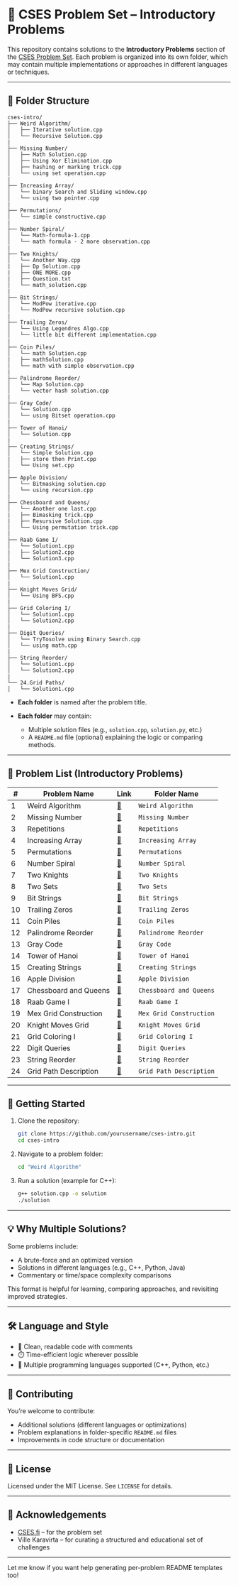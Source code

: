# 📘 CSES Problem Set – Introductory Problems

This repository contains solutions to the **Introductory Problems** section of the [CSES Problem Set](https://cses.fi/problemset/). Each problem is organized into its own folder, which may contain multiple implementations or approaches in different languages or techniques.

---

## 📁 Folder Structure

```
cses-intro/
├── Weird Algorithm/
│   ├── Iterative solution.cpp
│   └── Recursive Solution.cpp
|
├── Missing Number/
│   ├── Math Solution.cpp
│   ├── Using Xor Elimination.cpp
│   ├── hashing or marking trick.cpp
│   └── using set operation.cpp
|
├── Increasing Array/
│   └── binary Search and Sliding window.cpp
│   └── using two pointer.cpp
|
├── Permutations/
│   └── simple constructive.cpp
|
├── Number Spiral/
│   └── Math-formula-1.cpp
│   └── math formula - 2 more observation.cpp
|
├── Two Knights/
│   └── Another Way.cpp
|   ├── Dp Solution.cpp
|   ├── ONE MORE.cpp
|   ├── Question.txt
│   └── math_solution.cpp
|
├── Bit Strings/
│   └── ModPow iterative.cpp
│   └── ModPow recursive solution.cpp
|
├── Trailing Zeros/
│   └── Using Legendres Algo.cpp
│   └── little bit different implementation.cpp
|
├── Coin Piles/
│   └── math Solution.cpp
|   ├── mathSolution.cpp
│   └── math with simple observation.cpp
|
├── Palindrome Reorder/
│   └── Map Solution.cpp
│   └── vector hash solution.cpp
|
├── Gray Code/
│   └── Solution.cpp
│   └── using Bitset operation.cpp
|
├── Tower of Hanoi/
│   └── Solution.cpp
|
├── Creating Strings/
│   └── Simple Solution.cpp
|   ├── store then Print.cpp
│   └── Using set.cpp
|
├── Apple Division/
│   └── Bitmasking solution.cpp
│   └── using recursion.cpp
|
├── Chessboard and Queens/
│   └── Another one last.cpp
|   ├── Bimasking trick.cpp
|   ├── Resursive Solution.cpp
│   └── Using permutation trick.cpp
|
├── Raab Game I/
│   └── Solution1.cpp
|   ├── Solution2.cpp
│   └── Solution3.cpp
|
├── Mex Grid Construction/
│   └── Solution1.cpp
|
├── Knight Moves Grid/ 
│   └── Using BFS.cpp
|
├── Grid Coloring I/
│   └── Solution1.cpp
│   └── Solution2.cpp
|
├── Digit Queries/
│   └── TryTosolve using Binary Search.cpp
│   └── using math.cpp
|
├── String Reorder/
│   └── Solution1.cpp
│   └── Solution2.cpp
|
└── 24.Grid Paths/ 
│   └── Solution1.cpp
```

* **Each folder** is named after the problem title.
* **Each folder** may contain:

  * Multiple solution files (e.g., `solution.cpp`, `solution.py`, etc.)
  * A `README.md` file (optional) explaining the logic or comparing methods.

---

## 📌 Problem List (Introductory Problems)
| #  | Problem Name          | Link                                       | Folder Name             |
| -- | --------------------- | ------------------------------------------ | ----------------------- |
| 1  | Weird Algorithm       | [🔗](https://cses.fi/problemset/task/1068) | `Weird Algorithm`       |
| 2  | Missing Number        | [🔗](https://cses.fi/problemset/task/1083) | `Missing Number`        |
| 3  | Repetitions           | [🔗](https://cses.fi/problemset/task/1069) | `Repetitions`           |
| 4  | Increasing Array      | [🔗](https://cses.fi/problemset/task/1094) | `Increasing Array`      |
| 5  | Permutations          | [🔗](https://cses.fi/problemset/task/1070) | `Permutations`          |
| 6  | Number Spiral         | [🔗](https://cses.fi/problemset/task/1071) | `Number Spiral`         |
| 7  | Two Knights           | [🔗](https://cses.fi/problemset/task/1072) | `Two Knights`           |
| 8  | Two Sets              | [🔗](https://cses.fi/problemset/task/1092) | `Two Sets`              |
| 9  | Bit Strings           | [🔗](https://cses.fi/problemset/task/1617) | `Bit Strings`           |
| 10 | Trailing Zeros        | [🔗](https://cses.fi/problemset/task/1618) | `Trailing Zeros`        |
| 11 | Coin Piles            | [🔗](https://cses.fi/problemset/task/1754) | `Coin Piles`            |
| 12 | Palindrome Reorder    | [🔗](https://cses.fi/problemset/task/1755) | `Palindrome Reorder`    |
| 13 | Gray Code             | [🔗](https://cses.fi/problemset/task/1632) | `Gray Code`             |
| 14 | Tower of Hanoi        | [🔗](https://cses.fi/problemset/task/1073) | `Tower of Hanoi`        |
| 15 | Creating Strings      | [🔗](https://cses.fi/problemset/task/1626) | `Creating Strings`      |
| 16 | Apple Division        | [🔗](https://cses.fi/problemset/task/1623) | `Apple Division`        |
| 17 | Chessboard and Queens | [🔗](https://cses.fi/problemset/task/1063) | `Chessboard and Queens` |
| 18 | Raab Game I           | [🔗](https://cses.fi/problemset/task/2214) | `Raab Game I`           |
| 19 | Mex Grid Construction | [🔗](https://cses.fi/problemset/task/2215) | `Mex Grid Construction` |
| 20 | Knight Moves Grid     | [🔗](https://cses.fi/problemset/task/2216) | `Knight Moves Grid`     |
| 21 | Grid Coloring I       | [🔗](https://cses.fi/problemset/task/2217) | `Grid Coloring I`       |
| 22 | Digit Queries         | [🔗](https://cses.fi/problemset/task/2431) | `Digit Queries`         |
| 23 | String Reorder        | [🔗](https://cses.fi/problemset/task/2105) | `String Reorder`        |
| 24 | Grid Path Description | [🔗](https://cses.fi/problemset/task/1616) | `Grid Path Description` |

---

## 🚀 Getting Started

1. Clone the repository:

   ```bash
   git clone https://github.com/yourusername/cses-intro.git
   cd cses-intro
   ```

2. Navigate to a problem folder:

   ```bash
   cd "Weird Algorithm"
   ```

3. Run a solution (example for C++):

   ```bash
   g++ solution.cpp -o solution
   ./solution
   ```

---

## 💡 Why Multiple Solutions?

Some problems include:

* A brute-force and an optimized version
* Solutions in different languages (e.g., C++, Python, Java)
* Commentary or time/space complexity comparisons

This format is helpful for learning, comparing approaches, and revisiting improved strategies.

---

## 🛠️ Language and Style

* 🧠 Clean, readable code with comments
* ⏱️ Time-efficient logic wherever possible
* 💬 Multiple programming languages supported (C++, Python, etc.)

---

## 🤝 Contributing

You’re welcome to contribute:

* Additional solutions (different languages or optimizations)
* Problem explanations in folder-specific `README.md` files
* Improvements in code structure or documentation

---

## 📄 License

Licensed under the MIT License. See `LICENSE` for details.

---

## 🙌 Acknowledgements

* [CSES.fi](https://cses.fi) – for the problem set
* Ville Karavirta – for curating a structured and educational set of challenges

---

Let me know if you want help generating per-problem README templates too!
